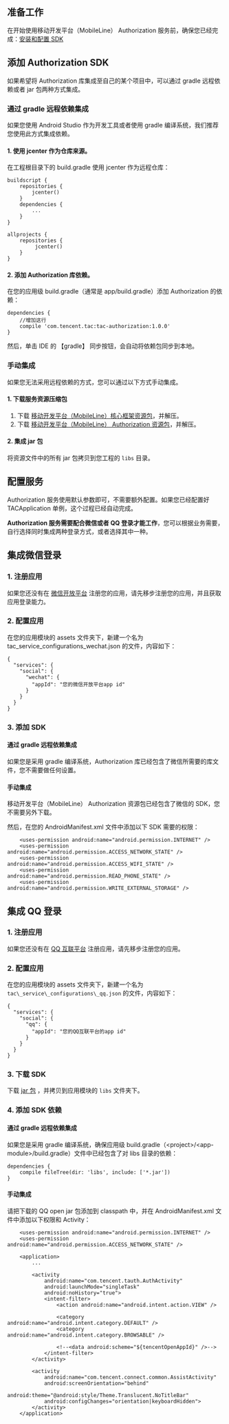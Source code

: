 
## 准备工作

在开始使用移动开发平台（MobileLine） Authorization 服务前，确保您已经完成：[安装和配置 SDK](https://cloud.tencent.com/document/product/666/14305)

## 添加 Authorization SDK

如果希望将 Authorization 库集成至自己的某个项目中，可以通过 gradle 远程依赖或者 jar 包两种方式集成。

### 通过 gradle 远程依赖集成

如果您使用 Android Studio 作为开发工具或者使用 gradle 编译系统，我们推荐您使用此方式集成依赖。

#### 1. 使用 jcenter 作为仓库来源。

在工程根目录下的 build.gradle 使用 jcenter 作为远程仓库：

```
buildscript {
    repositories {
        jcenter()
    }
    dependencies {
        ...
    }
}

allprojects {
    repositories {
         jcenter()
    }
}
```

#### 2. 添加 Authorization 库依赖。

在您的应用级 build.gradle（通常是 app/build.gradle）添加 Authorization 的依赖：

```
dependencies {
    //增加这行
    compile 'com.tencent.tac:tac-authorization:1.0.0'
}
```

然后，单击 IDE 的 【gradle】 同步按钮，会自动将依赖包同步到本地。

### 手动集成

如果您无法采用远程依赖的方式，您可以通过以下方式手动集成。

#### 1. 下载服务资源压缩包

1. 下载 [移动开发平台（MobileLine）核心框架资源包](http://tac-android-libs-1253960454.cosgz.myqcloud.com/1.0.0/tac-core-1.0.0.zip)，并解压。
2. 下载 [移动开发平台（MobileLine） Authorization 资源包](http://tac-android-libs-1253960454.cosgz.myqcloud.com/1.0.0/tac-authorization-1.0.0.zip)，并解压。

#### 2. 集成 jar 包

将资源文件中的所有 jar 包拷贝到您工程的 `libs` 目录。

## 配置服务

Authorization 服务使用默认参数即可，不需要额外配置。如果您已经配置好 TACApplication 单例，这个过程已经自动完成。

**Authorization 服务需要配合微信或者 QQ 登录才能工作**，您可以根据业务需要，自行选择同时集成两种登录方式，或者选择其中一种。


## 集成微信登录


### 1. 注册应用

如果您还没有在 [微信开放平台](https://open.weixin.qq.com/cgi-bin/index?t=home/index&lang=zh_CN) 注册您的应用，请先移步注册您的应用，并且获取应用登录能力。

### 2. 配置应用

在您的应用模块的 assets 文件夹下，新建一个名为 tac\_service\_configurations\_wechat.json 的文件，内容如下：

```
{
  "services": {
    "social": {
      "wechat": {
        "appId": "您的微信开放平台app id"
      }
    }
  }
}
```

### 3. 添加 SDK

#### 通过 gradle 远程依赖集成

如果您是采用 gradle 编译系统，Authorization 库已经包含了微信所需要的库文件，您不需要做任何设置。

#### 手动集成

移动开发平台（MobileLine） Authorization 资源包已经包含了微信的 SDK，您不需要另外下载。

然后，在您的 AndroidManifest.xml 文件中添加以下 SDK 需要的权限：

```
    <uses-permission android:name="android.permission.INTERNET" />
    <uses-permission android:name="android.permission.ACCESS_NETWORK_STATE" />
    <uses-permission android:name="android.permission.ACCESS_WIFI_STATE" />
    <uses-permission android:name="android.permission.READ_PHONE_STATE" />
    <uses-permission android:name="android.permission.WRITE_EXTERNAL_STORAGE" />
```

## 集成 QQ 登录

### 1. 注册应用

如果您还没有在 [QQ 互联平台](https://connect.qq.com/) 注册应用，请先移步注册您的应用。

### 2. 配置应用

在您的应用模块的 assets 文件夹下，新建一个名为 `tac\_service\_configurations\_qq.json` 的文件，内容如下：

```
{
  "services": {
    "social": {
      "qq": {
        "appId": "您的QQ互联平台的app id"
      }
    }
  }
}
```


### 3. 下载 SDK 

下载 [jar 包](http://tac-android-libs-1253960454.cosgz.myqcloud.com/jars/open_sdk_r5923_lite.jar) ，并拷贝到应用模块的 `libs` 文件夹下。


### 4. 添加 SDK 依赖

#### 通过 gradle 远程依赖集成

如果您是采用 gradle 编译系统，确保应用级 build.gradle（\<project\>/\<app-module\>/build.gradle）文件中已经包含了对 libs 目录的依赖：

```
dependencies {
    compile fileTree(dir: 'libs', include: ['*.jar'])
}
```

#### 手动集成

请把下载的 QQ open jar 包添加到 classpath 中，并在 AndroidManifest.xml 文件中添加以下权限和 Activity：

```
	<uses-permission android:name="android.permission.INTERNET" />
   	<uses-permission android:name="android.permission.ACCESS_NETWORK_STATE" />

    <application>
    	...
    	
        <activity
            android:name="com.tencent.tauth.AuthActivity"
            android:launchMode="singleTask"
            android:noHistory="true">
            <intent-filter>
                <action android:name="android.intent.action.VIEW" />

                <category android:name="android.intent.category.DEFAULT" />
                <category android:name="android.intent.category.BROWSABLE" />

                <!--<data android:scheme="${tencentOpenAppId}" />-->
            </intent-filter>
        </activity>

        <activity
            android:name="com.tencent.connect.common.AssistActivity"
            android:screenOrientation="behind"
            android:theme="@android:style/Theme.Translucent.NoTitleBar"
            android:configChanges="orientation|keyboardHidden">
        </activity>
    </application>
```
